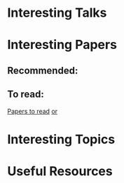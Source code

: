 # Interesting Talks
# Interesting Papers
## Recommended:
## To read:
[Papers to read](/to_read/papers.md) [or](https://mairasaboia.github.io/to_read/papers)
# Interesting Topics
# Useful Resources
